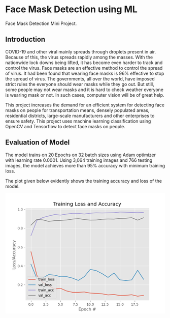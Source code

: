 # Face Mask Detection using ML

Face Mask Detection Mini Project.

## Introduction

COVID-19 and other viral mainly spreads through droplets present in air. Because of this, the virus spreads rapidly among the masses. With the nationwide lock downs being lifted, it has become even harder to track and control the virus. Face masks are an effective method to control the spread of virus. It had been found that wearing face masks is 96% effective to stop the spread of virus. The governments, all over the world, have imposed strict rules the everyone should wear masks while they go out. But still, some people may not wear masks and it is hard to check weather everyone is wearing mask or not. In such cases, computer vision will be of great help.

This project increases the demand for an efficient system for detecting face masks on
people for transportation means, densely populated areas, residential districts, large-scale
manufacturers and other enterprises to ensure safety. This project uses machine learning
classification using OpenCV and Tensorflow to detect face masks on people.

## Evaluation of Model

The model trains on 20 Epochs on 32 batch sizes using Adam optimizer with learning rate 0.0001. Using 3,064 training images and 766 testing images, the model achieves more than 95% accuracy with minimum training loss.

The plot given below evidently shows the training accuracy and loss of the model.

![image](plot.png)
